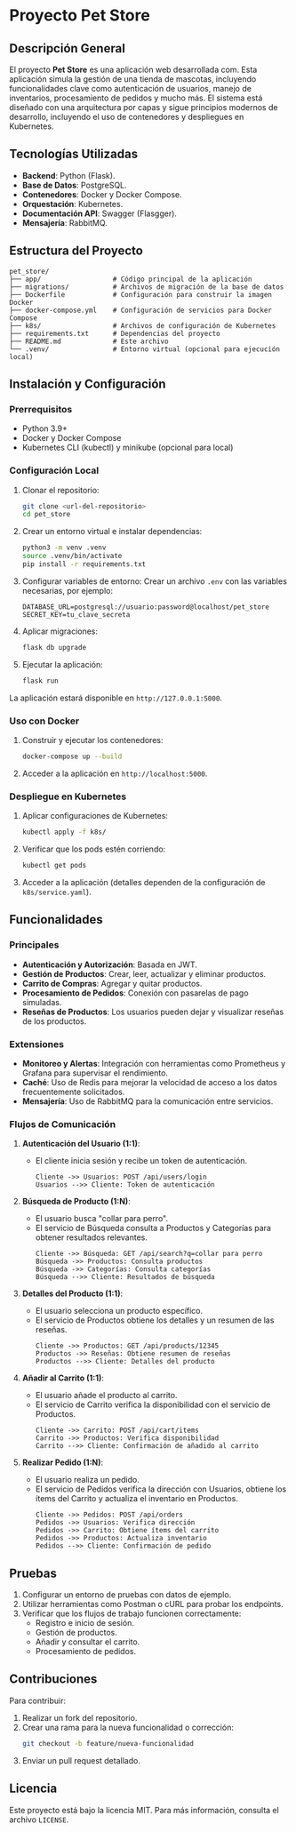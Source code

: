 # Proyecto Pet Store

## Descripción General
El proyecto **Pet Store** es una aplicación web desarrollada com. Esta aplicación simula la gestión de una tienda de mascotas, incluyendo funcionalidades clave como autenticación de usuarios, manejo de inventarios, procesamiento de pedidos y mucho más. El sistema está diseñado con una arquitectura por capas y sigue principios modernos de desarrollo, incluyendo el uso de contenedores y despliegues en Kubernetes.

## Tecnologías Utilizadas
- **Backend**: Python (Flask).
- **Base de Datos**: PostgreSQL.
- **Contenedores**: Docker y Docker Compose.
- **Orquestación**: Kubernetes.
- **Documentación API**: Swagger (Flasgger).
- **Mensajería**: RabbitMQ.

## Estructura del Proyecto

```
pet_store/
├── app/                  # Código principal de la aplicación
├── migrations/           # Archivos de migración de la base de datos
├── Dockerfile            # Configuración para construir la imagen Docker
├── docker-compose.yml    # Configuración de servicios para Docker Compose
├── k8s/                  # Archivos de configuración de Kubernetes
├── requirements.txt      # Dependencias del proyecto
├── README.md             # Este archivo
└── .venv/                # Entorno virtual (opcional para ejecución local)
```

## Instalación y Configuración

### Prerrequisitos
- Python 3.9+
- Docker y Docker Compose
- Kubernetes CLI (kubectl) y minikube (opcional para local)

### Configuración Local
1. Clonar el repositorio:
   ```bash
   git clone <url-del-repositorio>
   cd pet_store
   ```

2. Crear un entorno virtual e instalar dependencias:
   ```bash
   python3 -m venv .venv
   source .venv/bin/activate
   pip install -r requirements.txt
   ```

3. Configurar variables de entorno:
   Crear un archivo `.env` con las variables necesarias, por ejemplo:
   ```env
   DATABASE_URL=postgresql://usuario:password@localhost/pet_store
   SECRET_KEY=tu_clave_secreta
   ```

4. Aplicar migraciones:
   ```bash
   flask db upgrade
   ```

5. Ejecutar la aplicación:
   ```bash
   flask run
   ```

La aplicación estará disponible en `http://127.0.0.1:5000`.

### Uso con Docker
1. Construir y ejecutar los contenedores:
   ```bash
   docker-compose up --build
   ```

2. Acceder a la aplicación en `http://localhost:5000`.

### Despliegue en Kubernetes
1. Aplicar configuraciones de Kubernetes:
   ```bash
   kubectl apply -f k8s/
   ```

2. Verificar que los pods estén corriendo:
   ```bash
   kubectl get pods
   ```

3. Acceder a la aplicación (detalles dependen de la configuración de `k8s/service.yaml`).

## Funcionalidades

### Principales
- **Autenticación y Autorización**: Basada en JWT.
- **Gestión de Productos**: Crear, leer, actualizar y eliminar productos.
- **Carrito de Compras**: Agregar y quitar productos.
- **Procesamiento de Pedidos**: Conexión con pasarelas de pago simuladas.
- **Reseñas de Productos**: Los usuarios pueden dejar y visualizar reseñas de los productos.

### Extensiones
- **Monitoreo y Alertas**: Integración con herramientas como Prometheus y Grafana para supervisar el rendimiento.
- **Caché**: Uso de Redis para mejorar la velocidad de acceso a los datos frecuentemente solicitados.
- **Mensajería**: Uso de RabbitMQ para la comunicación entre servicios.

### Flujos de Comunicación
1. **Autenticación del Usuario (1:1)**:
   - El cliente inicia sesión y recibe un token de autenticación.
     ```
     Cliente ->> Usuarios: POST /api/users/login
     Usuarios -->> Cliente: Token de autenticación
     ```

2. **Búsqueda de Producto (1:N)**:
   - El usuario busca "collar para perro".
   - El servicio de Búsqueda consulta a Productos y Categorías para obtener resultados relevantes.
     ```
     Cliente ->> Búsqueda: GET /api/search?q=collar para perro
     Búsqueda ->> Productos: Consulta productos
     Búsqueda ->> Categorías: Consulta categorías
     Búsqueda -->> Cliente: Resultados de búsqueda
     ```

3. **Detalles del Producto (1:1)**:
   - El usuario selecciona un producto específico.
   - El servicio de Productos obtiene los detalles y un resumen de las reseñas.
     ```
     Cliente ->> Productos: GET /api/products/12345
     Productos ->> Reseñas: Obtiene resumen de reseñas
     Productos -->> Cliente: Detalles del producto
     ```

4. **Añadir al Carrito (1:1)**:
   - El usuario añade el producto al carrito.
   - El servicio de Carrito verifica la disponibilidad con el servicio de Productos.
     ```
     Cliente ->> Carrito: POST /api/cart/items
     Carrito ->> Productos: Verifica disponibilidad
     Carrito -->> Cliente: Confirmación de añadido al carrito
     ```

5. **Realizar Pedido (1:N)**:
   - El usuario realiza un pedido.
   - El servicio de Pedidos verifica la dirección con Usuarios, obtiene los ítems del Carrito y actualiza el inventario en Productos.
     ```
     Cliente ->> Pedidos: POST /api/orders
     Pedidos ->> Usuarios: Verifica dirección
     Pedidos ->> Carrito: Obtiene ítems del carrito
     Pedidos ->> Productos: Actualiza inventario
     Pedidos -->> Cliente: Confirmación de pedido
     ```

## Pruebas
1. Configurar un entorno de pruebas con datos de ejemplo.
2. Utilizar herramientas como Postman o cURL para probar los endpoints.
3. Verificar que los flujos de trabajo funcionen correctamente:
   - Registro e inicio de sesión.
   - Gestión de productos.
   - Añadir y consultar el carrito.
   - Procesamiento de pedidos.

## Contribuciones
Para contribuir:
1. Realizar un fork del repositorio.
2. Crear una rama para la nueva funcionalidad o corrección:
   ```bash
   git checkout -b feature/nueva-funcionalidad
   ```
3. Enviar un pull request detallado.

## Licencia
Este proyecto está bajo la licencia MIT. Para más información, consulta el archivo `LICENSE`.


